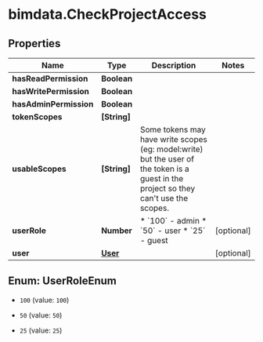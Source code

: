 # bimdata.CheckProjectAccess

## Properties

Name | Type | Description | Notes
------------ | ------------- | ------------- | -------------
**hasReadPermission** | **Boolean** |  | 
**hasWritePermission** | **Boolean** |  | 
**hasAdminPermission** | **Boolean** |  | 
**tokenScopes** | **[String]** |  | 
**usableScopes** | **[String]** | Some tokens may have write scopes (eg: model:write) but the user of the token is a guest in the project so they can&#39;t use the scopes. | 
**userRole** | **Number** | * &#x60;100&#x60; - admin * &#x60;50&#x60; - user * &#x60;25&#x60; - guest | [optional] 
**user** | [**User**](User.md) |  | [optional] 



## Enum: UserRoleEnum


* `100` (value: `100`)

* `50` (value: `50`)

* `25` (value: `25`)




